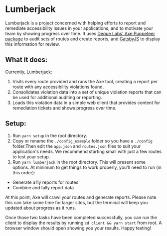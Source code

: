 # Lumberjack

Lumberjack is a project concerned with helping efforts to report and remediate accessibility issues in your applications, and to motivate your team by showing progress over time. It uses [Deque Labs' Axe Puppeteer package](https://github.com/dequelabs/axe-puppeteer) to audit sets of routes and create reports, and [GatsbyJS](https://www.gatsbyjs.org/) to display this information for review.

## What it does:

Currently, Lumberjack:

1.  Visits every route provided and runs the Axe tool, creating a report per route with any accessibility violations found.
1.  Consolidates violation data into a set of unique violation reports that can be used for additional auditing or reporting.
1.  Loads this violation data in a simple web client that provides content for remediation tickets and shows progress over time.

## Setup:

1.  Run `yarn setup` in the root directory.
1.  Copy or rename the `./config_example` folder so you have a `./config` folder.Then edit the `app.json` and `routes.json` files to suit your application's needs. We recommend starting small with just a few routes to test your setup.
1.  Run `yarn lumberjack` in the root directory. This will present some options. At minimum to get things to work properly, you'll need to run (in this order):

- Generate a11y reports for routes
- Combine and tally report data

At this point, Axe will crawl your routes and generate reports. Please note this can take some time for larger sites, but the terminal will keep you updated about progress as it runs.

Once those two tasks have been completed successfully, you can run the client to display the results by running `cd client && yarn start` from root. A browser window should open showing you your results. Happy testing!
